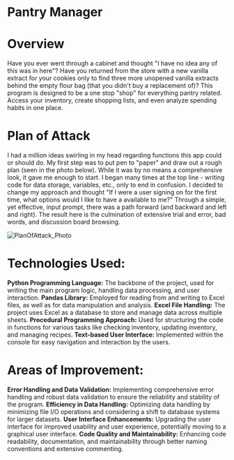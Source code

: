 # Pantry Manager

# Overview
Have you ever went through a cabinet and thought "I have no idea any of this was in here"? Have you returned from the store with a new vanilla extract for your cookies only to find three more unopened vanilla extracts behind the empty flour bag (that you didn't buy a replacement of)? This program is designed to be a one stop "shop" for everything pantry related. Access your inventory, create shopping lists, and even analyze spending habits in one place.

# Plan of Attack
I had a million ideas swirling in my head regarding functions this app could or should do. My first step was to put pen to "paper" and draw out a rough plan (seen in the photo below). While it was by no means a comprehensive look, it gave me enough to start. I began many times at the top line - writing code for data storage, variables, etc., only to end in confusion. I decided to change my approach and thought "If I were a user signing on for the first time, what options would I like to have a available to me?" Through a simple, yet effective, input prompt, there was a path forward (and backward and left and right). The result here is the culmination of extensive trial and error, bad words, and discussion board browsing.    

![PlanOfAttack_Photo](https://github.com/KadetKelly715/PantryManagement_Program/assets/144553695/77d3c06b-391b-49c5-a9ba-92e62042e0df)


# Technologies Used:
**Python Programming Language:** The backbone of the project, used for writing the main program logic, handling data processing, and user interaction.
**Pandas Library:** Employed for reading from and writing to Excel files, as well as for data manipulation and analysis.
**Excel File Handling:** The project uses Excel as a database to store and manage data across multiple sheets.
**Procedural Programming Approach:** Used for structuring the code in functions for various tasks like checking inventory, updating inventory, and managing recipes.
**Text-based User Interface:** Implemented within the console for easy navigation and interaction by the users.


# Areas of Improvement:
**Error Handling and Data Validation:** Implementing comprehensive error handling and robust data validation to ensure the reliability and stability of the program.
**Efficiency in Data Handling:** Optimizing data handling by minimizing file I/O operations and considering a shift to database systems for larger datasets.
**User Interface Enhancements:** Upgrading the user interface for improved usability and user experience, potentially moving to a graphical user interface.
**Code Quality and Maintainability:** Enhancing code readability, documentation, and maintainability through better naming conventions and extensive commenting.
